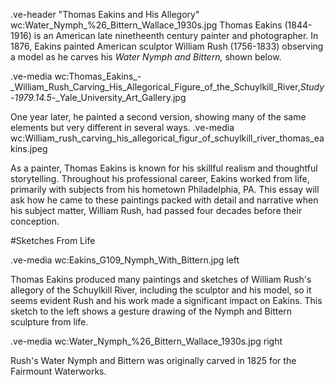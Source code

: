 .ve-header "Thomas Eakins and His Allegory" wc:Water_Nymph_%26_Bittern_Wallace_1930s.jpg
Thomas Eakins (1844-1916) is an American late ninetheenth century painter and photographer. In 1876, Eakins painted American sculptor William Rush (1756-1833) observing a model as he carves his *Water Nymph and Bittern,* shown below.  

.ve-media wc:Thomas_Eakins_-_William_Rush_Carving_His_Allegorical_Figure_of_the_Schuylkill_River,_Study_-_1979.14.5_-_Yale_University_Art_Gallery.jpg

One year later, he painted a second version, showing many of the same elements but very different in several ways. 
.ve-media wc:William_rush_carving_his_allegorical_figur_of_schuylkill_river_thomas_eakins.jpeg 

As a painter, Thomas Eakins is known for his skillful realism and thoughtful storytelling. Throughout his professional career, Eakins worked from life, primarily with subjects from his hometown Philadelphia, PA. This essay will ask how he came to these paintings packed with detail and narrative when his subject matter, William Rush, had passed four decades before their conception. 

#Sketches From Life

.ve-media wc:Eakins_G109_Nymph_With_Bittern.jpg left

Thomas Eakins produced many paintings and sketches of William Rush's allegory of the Schuylkill River, including the sculptor and his model, so it seems evident Rush and his work made a significant impact on Eakins. This sketch to the left shows a gesture drawing of the Nymph and Bittern sculpture from life.   

.ve-media wc:Water_Nymph_%26_Bittern_Wallace_1930s.jpg right

Rush's Water Nymph and Bittern was originally carved in 1825 for the Fairmount Waterworks. 

